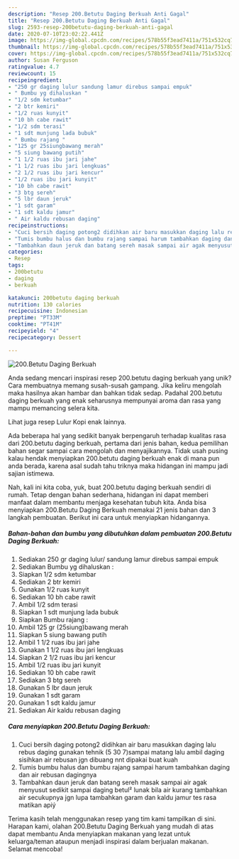 ```yaml
---
description: "Resep 200.Betutu Daging Berkuah Anti Gagal"
title: "Resep 200.Betutu Daging Berkuah Anti Gagal"
slug: 2593-resep-200betutu-daging-berkuah-anti-gagal
date: 2020-07-10T23:02:22.441Z
image: https://img-global.cpcdn.com/recipes/578b55f3ead7411a/751x532cq70/200betutu-daging-berkuah-foto-resep-utama.jpg
thumbnail: https://img-global.cpcdn.com/recipes/578b55f3ead7411a/751x532cq70/200betutu-daging-berkuah-foto-resep-utama.jpg
cover: https://img-global.cpcdn.com/recipes/578b55f3ead7411a/751x532cq70/200betutu-daging-berkuah-foto-resep-utama.jpg
author: Susan Ferguson
ratingvalue: 4.7
reviewcount: 15
recipeingredient:
- "250 gr daging lulur sandung lamur direbus sampai empuk"
- " Bumbu yg dihaluskan "
- "1/2 sdm ketumbar"
- "2 btr kemiri"
- "1/2 ruas kunyit"
- "10 bh cabe rawit"
- "1/2 sdm terasi"
- "1 sdt munjung lada bubuk"
- " Bumbu rajang "
- "125 gr 25siungbawang merah"
- "5 siung bawang putih"
- "1 1/2 ruas ibu jari jahe"
- "1 1/2 ruas ibu jari lengkuas"
- "2 1/2 ruas ibu jari kencur"
- "1/2 ruas ibu jari kunyit"
- "10 bh cabe rawit"
- "3 btg sereh"
- "5 lbr daun jeruk"
- "1 sdt garam"
- "1 sdt kaldu jamur"
- " Air kaldu rebusan daging"
recipeinstructions:
- "Cuci bersih daging potong2 didihkan air baru masukkan daging lalu rebus daging gunakan tehnik (5 30 7)sampai matang lalu ambil daging sisihkan air rebusan jgn dibuang nnt dipakai buat kuah"
- "Tumis bumbu halus dan bumbu rajang sampai harum tambahkan daging dan air rebusan dagingnya"
- "Tambahkan daun jeruk dan batang sereh masak sampai air agak menyusut sedikit sampai daging betul² lunak bila air kurang tambahkan air secukupnya jgn lupa tambahkan garam dan kaldu jamur tes rasa matikan apiý"
categories:
- Resep
tags:
- 200betutu
- daging
- berkuah

katakunci: 200betutu daging berkuah 
nutrition: 130 calories
recipecuisine: Indonesian
preptime: "PT33M"
cooktime: "PT41M"
recipeyield: "4"
recipecategory: Dessert

---
```



![200.Betutu Daging Berkuah](https://img-global.cpcdn.com/recipes/578b55f3ead7411a/751x532cq70/200betutu-daging-berkuah-foto-resep-utama.jpg)

Anda sedang mencari inspirasi resep 200.betutu daging berkuah yang unik? Cara membuatnya memang susah-susah gampang. Jika keliru mengolah maka hasilnya akan hambar dan bahkan tidak sedap. Padahal 200.betutu daging berkuah yang enak seharusnya mempunyai aroma dan rasa yang mampu memancing selera kita.

Lihat juga resep Lulur Kopi enak lainnya.

Ada beberapa hal yang sedikit banyak berpengaruh terhadap kualitas rasa dari 200.betutu daging berkuah, pertama dari jenis bahan, kedua pemilihan bahan segar sampai cara mengolah dan menyajikannya. Tidak usah pusing kalau hendak menyiapkan 200.betutu daging berkuah enak di mana pun anda berada, karena asal sudah tahu triknya maka hidangan ini mampu jadi sajian istimewa.


Nah, kali ini kita coba, yuk, buat 200.betutu daging berkuah sendiri di rumah. Tetap dengan bahan sederhana, hidangan ini dapat memberi manfaat dalam membantu menjaga kesehatan tubuh kita. Anda bisa menyiapkan 200.Betutu Daging Berkuah memakai 21 jenis bahan dan 3 langkah pembuatan. Berikut ini cara untuk menyiapkan hidangannya.

<!--inarticleads1-->

##### Bahan-bahan dan bumbu yang dibutuhkan dalam pembuatan 200.Betutu Daging Berkuah:

1. Sediakan 250 gr daging lulur/ sandung lamur direbus sampai empuk
1. Sediakan  Bumbu yg dihaluskan :
1. Siapkan 1/2 sdm ketumbar
1. Sediakan 2 btr kemiri
1. Gunakan 1/2 ruas kunyit
1. Sediakan 10 bh cabe rawit
1. Ambil 1/2 sdm terasi
1. Siapkan 1 sdt munjung lada bubuk
1. Siapkan  Bumbu rajang :
1. Ambil 125 gr (25siung)bawang merah
1. Siapkan 5 siung bawang putih
1. Ambil 1 1/2 ruas ibu jari jahe
1. Gunakan 1 1/2 ruas ibu jari lengkuas
1. Siapkan 2 1/2 ruas ibu jari kencur
1. Ambil 1/2 ruas ibu jari kunyit
1. Sediakan 10 bh cabe rawit
1. Sediakan 3 btg sereh
1. Gunakan 5 lbr daun jeruk
1. Gunakan 1 sdt garam
1. Gunakan 1 sdt kaldu jamur
1. Sediakan  Air kaldu rebusan daging




<!--inarticleads2-->

##### Cara menyiapkan 200.Betutu Daging Berkuah:

1. Cuci bersih daging potong2 didihkan air baru masukkan daging lalu rebus daging gunakan tehnik (5 30 7)sampai matang lalu ambil daging sisihkan air rebusan jgn dibuang nnt dipakai buat kuah
1. Tumis bumbu halus dan bumbu rajang sampai harum tambahkan daging dan air rebusan dagingnya
1. Tambahkan daun jeruk dan batang sereh masak sampai air agak menyusut sedikit sampai daging betul² lunak bila air kurang tambahkan air secukupnya jgn lupa tambahkan garam dan kaldu jamur tes rasa matikan apiý




Terima kasih telah menggunakan resep yang tim kami tampilkan di sini. Harapan kami, olahan 200.Betutu Daging Berkuah yang mudah di atas dapat membantu Anda menyiapkan makanan yang lezat untuk keluarga/teman ataupun menjadi inspirasi dalam berjualan makanan. Selamat mencoba!
